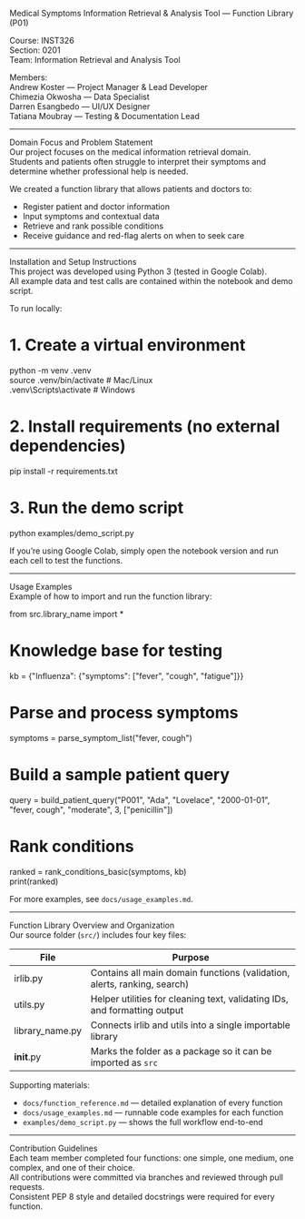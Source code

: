 Medical Symptoms Information Retrieval & Analysis Tool — Function Library (P01)

Course: INST326  
Section: 0201  
Team: Information Retrieval and Analysis Tool  

Members:  
Andrew Koster — Project Manager & Lead Developer  
Chimezia Okwosha — Data Specialist  
Darren Esangbedo — UI/UX Designer  
Tatiana Moubray — Testing & Documentation Lead  

------------------------------------------------------------

Domain Focus and Problem Statement  
Our project focuses on the medical information retrieval domain.  
Students and patients often struggle to interpret their symptoms and determine whether professional help is needed.

We created a function library that allows patients and doctors to:  
- Register patient and doctor information  
- Input symptoms and contextual data  
- Retrieve and rank possible conditions  
- Receive guidance and red-flag alerts on when to seek care  

------------------------------------------------------------

Installation and Setup Instructions  
This project was developed using Python 3 (tested in Google Colab).  
All example data and test calls are contained within the notebook and demo script.

To run locally:  
# 1. Create a virtual environment  
python -m venv .venv  
source .venv/bin/activate        # Mac/Linux  
.venv\Scripts\activate           # Windows  

# 2. Install requirements (no external dependencies)  
pip install -r requirements.txt  

# 3. Run the demo script  
python examples/demo_script.py  

If you’re using Google Colab, simply open the notebook version and run each cell to test the functions.

------------------------------------------------------------

Usage Examples  
Example of how to import and run the function library:

from src.library_name import *  

# Knowledge base for testing  
kb = {"Influenza": {"symptoms": ["fever", "cough", "fatigue"]}}  

# Parse and process symptoms  
symptoms = parse_symptom_list("fever, cough")  

# Build a sample patient query  
query = build_patient_query("P001", "Ada", "Lovelace", "2000-01-01", "fever, cough", "moderate", 3, ["penicillin"])  

# Rank conditions  
ranked = rank_conditions_basic(symptoms, kb)  
print(ranked)  

For more examples, see `docs/usage_examples.md`.

------------------------------------------------------------

Function Library Overview and Organization  
Our source folder (`src/`) includes four key files:

| File | Purpose |
|------|----------|
| irlib.py | Contains all main domain functions (validation, alerts, ranking, search) |
| utils.py | Helper utilities for cleaning text, validating IDs, and formatting output |
| library_name.py | Connects irlib and utils into a single importable library |
| __init__.py | Marks the folder as a package so it can be imported as `src` |

Supporting materials:  
- `docs/function_reference.md` — detailed explanation of every function  
- `docs/usage_examples.md` — runnable code examples for each function  
- `examples/demo_script.py` — shows the full workflow end-to-end  

------------------------------------------------------------

Contribution Guidelines  
Each team member completed four functions: one simple, one medium, one complex, and one of their choice.  
All contributions were committed via branches and reviewed through pull requests.  
Consistent PEP 8 style and detailed docstrings were required for every function.  
